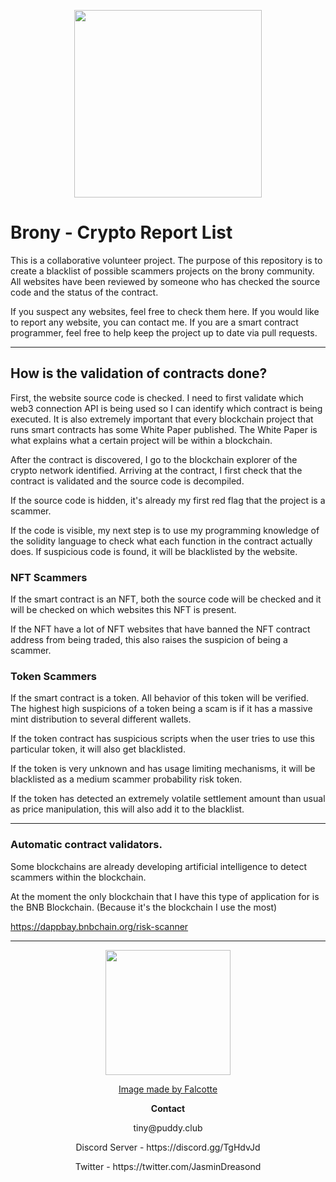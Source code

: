 <p align="center">
<img src="https://github.com/JasminDreasond/Brony-Crypto-Scammers/blob/main/img/banner/banner.jpg?raw=true" height="300px">
</p>

# Brony - Crypto Report List

This is a collaborative volunteer project. The purpose of this repository is to create a blacklist of possible scammers projects on the brony community. All websites have been reviewed by someone who has checked the source code and the status of the contract.

If you suspect any websites, feel free to check them here. If you would like to report any website, you can contact me.
If you are a smart contract programmer, feel free to help keep the project up to date via pull requests.

<hr/>

## How is the validation of contracts done?

First, the website source code is checked. I need to first validate which web3 connection API is being used so I can identify which contract is being executed. It is also extremely important that every blockchain project that runs smart contracts has some White Paper published. The White Paper is what explains what a certain project will be within a blockchain.

After the contract is discovered, I go to the blockchain explorer of the crypto network identified. Arriving at the contract, I first check that the contract is validated and the source code is decompiled.

If the source code is hidden, it's already my first red flag that the project is a scammer.

If the code is visible, my next step is to use my programming knowledge of the solidity language to check what each function in the contract actually does. If suspicious code is found, it will be blacklisted by the website.

### NFT Scammers

If the smart contract is an NFT, both the source code will be checked and it will be checked on which websites this NFT is present.

If the NFT have a lot of NFT websites that have banned the NFT contract address from being traded, this also raises the suspicion of being a scammer.

### Token Scammers

If the smart contract is a token. All behavior of this token will be verified. The highest high suspicions of a token being a scam is if it has a massive mint distribution to several different wallets.

If the token contract has suspicious scripts when the user tries to use this particular token, it will also get blacklisted.

If the token is very unknown and has usage limiting mechanisms, it will be blacklisted as a medium scammer probability risk token.

If the token has detected an extremely volatile settlement amount than usual as price manipulation, this will also add it to the blacklist.

<hr/>

### Automatic contract validators.

Some blockchains are already developing artificial intelligence to detect scammers within the blockchain.

At the moment the only blockchain that I have this type of application for is the BNB Blockchain. (Because it's the blockchain I use the most)

https://dappbay.bnbchain.org/risk-scanner

<hr/>

<p align="center">
<img src="https://github.com/JasminDreasond/Brony-Crypto-Scammers/blob/main/img/d8cuqhm-af85933d-4ad4-4bfb-aec6-8087bd0a6b50.png?raw=true" height="200px">
</p>
<p align="center">
<a href="https://www.deviantart.com/falcotte/art/Mail-Derpy-Hooves-Yosemite-Ponified-Icon-505318810">Image made by Falcotte</a>
</p>

<p align="center">
<strong>
Contact
</strong>
</p>

<p align="center">
tiny@puddy.club
</p>

<p align="center">
Discord Server - https://discord.gg/TgHdvJd
</p>

<p align="center">
Twitter - https://twitter.com/JasminDreasond
</p>
